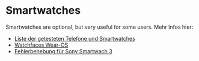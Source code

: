 # Smartwatches

Smartwatches are optional, but very useful for some users. Mehr Infos hier:

- [Liste der getesteten Telefone und Smartwatches](../Getting-Started/Phones.md)
- [Watchfaces Wear-OS](../Configuration/Watchfaces.md)
- [Fehlerbehebung für Sony Smartwach 3](../Usage/SonySW3.md)
